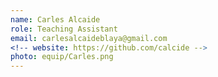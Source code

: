 ```yaml
---
name: Carles Alcaide
role: Teaching Assistant
email: carlesalcaideblaya@gmail.com
<!-- website: https://github.com/calcide -->
photo: equip/Carles.png
---
```


<!-- I like teaching Computer Science! -->
